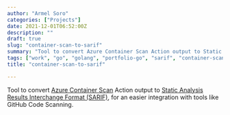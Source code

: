 ```yaml
---
author: "Armel Soro"
categories: ["Projects"]
date: 2021-12-01T06:52:00Z
description: ""
draft: true
slug: "container-scan-to-sarif"
summary: "Tool to convert Azure Container Scan Action output to Static Analysis Results Interchange Format (SARIF), for an easier integration with tools like GitHub Code Scanning."
tags: ["work", "go", "golang", "portfolio-go", "sarif", "container-scan"]
title: "container-scan-to-sarif"

---
```



Tool to convert [Azure Container Scan](https://github.com/Azure/container-scan) Action output to [Static Analysis Results Interchange Format (SARIF)](https://sarifweb.azurewebsites.net/), for an easier integration with tools like GitHub Code Scanning.

